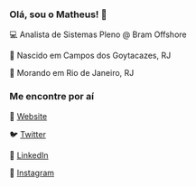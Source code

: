 ### Olá, sou o Matheus! 👋

💻 Analista de Sistemas Pleno @ Bram Offshore


📍 Nascido em Campos dos Goytacazes, RJ


📍 Morando em Rio de Janeiro, RJ




### Me encontre por aí


🚀 [Website](https://msmosso.github.io)


🐦 [Twitter](https://twitter.com/msmosso)


💼 [LinkedIn](https://linkedin.com/in/msmosso)


🤳 [Instagram](htttps://instagram.com/msmosso)



